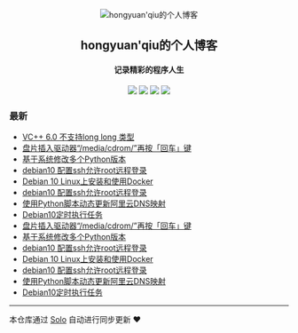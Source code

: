 <p align="center"><img alt="hongyuan'qiu的个人博客" src="https://static.b3log.org/images/brand/solo-32.png"></p><h2 align="center">
hongyuan'qiu的个人博客
</h2>

<h4 align="center">记录精彩的程序人生</h4>
<p align="center"><a title="hongyuan'qiu的个人博客" target="_blank" href="https://github.com/hongyuanqiu/solo-blog"><img src="https://img.shields.io/github/last-commit/hongyuanqiu/solo-blog.svg?style=flat-square&color=FF9900"></a>
<a title="GitHub repo size in bytes" target="_blank" href="https://github.com/hongyuanqiu/solo-blog"><img src="https://img.shields.io/github/repo-size/hongyuanqiu/solo-blog.svg?style=flat-square"></a>
<a title="Solo Version" target="_blank" href="https://github.com/b3log/solo/releases"><img src="https://img.shields.io/badge/solo-3.6.4-f1e05a.svg?style=flat-square&color=blueviolet"></a>
<a title="Hits" target="_blank" href="https://github.com/b3log/hits"><img src="https://hits.b3log.org/hongyuanqiu/solo-blog.svg"></a></p>

### 最新

* [VC++ 6.0 不支持long long 类型](http://www.hiblog.site:666/articles/2019/09/12/1568262291573.html)
* [盘片插入驱动器“/media/cdrom/”再按「回车」键](http://www.hiblog.site:666/articles/2019/09/08/1567927437923.html)
* [基于系统修改多个Python版本](http://www.hiblog.site:666/articles/2019/09/08/1567927439523.html)
* [debian10 配置ssh允许root远程登录](http://www.hiblog.site:666/articles/2019/09/08/1567927440496.html)
* [Debian 10 Linux上安装和使用Docker](http://www.hiblog.site:666/articles/2019/09/08/1567927441202.html)
* [debian10 配置ssh允许root远程登录](http://www.hiblog.site:666/articles/2019/09/08/1567927442024.html)
* [使用Python脚本动态更新阿里云DNS映射](http://www.hiblog.site:666/articles/2019/09/08/1567927442652.html)
* [Debian10定时执行任务](http://www.hiblog.site:666/articles/2019/09/08/1567927443329.html)
* [盘片插入驱动器“/media/cdrom/”再按「回车」键](http://www.hiblog.site:666/articles/2019/09/08/1569760170903.html)
* [基于系统修改多个Python版本](http://www.hiblog.site:666/articles/2019/09/08/1569760172793.html)
* [debian10 配置ssh允许root远程登录](http://www.hiblog.site:666/articles/2019/09/08/1569760173600.html)
* [Debian 10 Linux上安装和使用Docker](http://www.hiblog.site:666/articles/2019/09/08/1569760174319.html)
* [debian10 配置ssh允许root远程登录](http://www.hiblog.site:666/articles/2019/09/08/1569760175020.html)
* [使用Python脚本动态更新阿里云DNS映射](http://www.hiblog.site:666/articles/2019/09/08/1569760175630.html)
* [Debian10定时执行任务](http://www.hiblog.site:666/articles/2019/09/08/1569760176256.html)



---

本仓库通过 [Solo](https://github.com/b3log/solo) 自动进行同步更新 ❤️ 